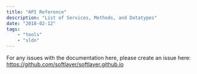 ```yaml
---
title: "API Reference"
description: "List of Services, Methods, and Datatypes"
date: "2018-02-12"
tags:
    - "tools"
    - "sldn"
---
```



For any issues with the documentation here, please create an issue here: https://github.com/softlayer/softlayer.github.io